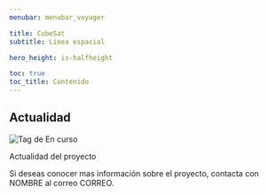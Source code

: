 ```yaml
---
menubar: menubar_voyager

title: CubeSat
subtitle: Línea espacial

hero_height: is-halfheight

toc: true
toc_title: Contenido
---
```

<link href="../../../assets/css/custom.css" rel="stylesheet" type="text/css">
<style>
  .hero.is-primary.is-bold {
    background-color: #1d4b73ff;
    background-image: none;
  }
</style>
<!-- <figure align="center"> 
    <img src="../../img/cubesat.jpg" width="60%" height="60%">
</figure> -->


## Actualidad
<img class="badges" src="https://img.shields.io/badge/-En%20curso-FFDD56" alt="Tag de En curso">

Actualidad del proyecto

Si deseas conocer mas información sobre el proyecto, contacta con NOMBRE al correo CORREO.

<!-- ---

## Descripción
Descripcion del proyecto


## Objetivos del proyecto
- Objetivo 1
- Objetivo 2 -->


<!-- ## Documentación
(si aplicable) Descarga de manual, articulos, etc. -->